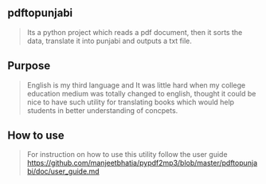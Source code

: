 ## pdftopunjabi

> Its a python project which reads a pdf document, then it
sorts the data, translate it into punjabi and outputs a txt
file.

## Purpose

> English is my third language and It was little hard
when my college education medium was totally changed to english,
thought it could be nice to have such utility for translating
books which would help students in better understanding of
concpets.

## How to use
> For instruction on how to use this utility follow the user
guide https://github.com/manjeetbhatia/pypdf2mp3/blob/master/pdftopunjabi/doc/user_guide.md

